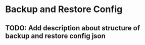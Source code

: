 # Backup and Restore Config

## TODO: Add description about structure of backup and restore config json
